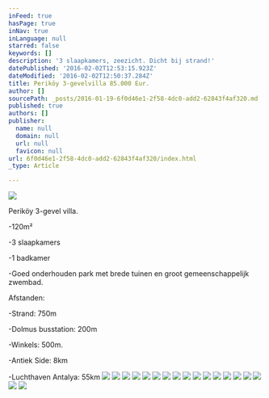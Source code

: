 ```yaml
---
inFeed: true
hasPage: true
inNav: true
inLanguage: null
starred: false
keywords: []
description: '3 slaapkamers, zeezicht. Dicht bij strand!'
datePublished: '2016-02-02T12:53:15.923Z'
dateModified: '2016-02-02T12:50:37.284Z'
title: Periköy 3-gevelvilla 85.000 Eur.
author: []
sourcePath: _posts/2016-01-19-6f0d46e1-2f58-4dc0-add2-62843f4af320.md
published: true
authors: []
publisher:
  name: null
  domain: null
  url: null
  favicon: null
url: 6f0d46e1-2f58-4dc0-add2-62843f4af320/index.html
_type: Article

---
```

![](https://s3-us-west-2.amazonaws.com/the-grid-img/p/8c2c239243783c2e330d91374f528edf356c4c7e.jpg)

Periköy  3-gevel villa.

-120m²

-3 slaapkamers

-1 badkamer

-Goed onderhouden park met brede tuinen en groot gemeenschappelijk zwembad.

Afstanden:

-Strand: 750m

-Dolmus busstation: 200m

-Winkels: 500m.

-Antiek Side: 8km

-Luchthaven Antalya: 55km
![](https://s3-us-west-2.amazonaws.com/the-grid-img/p/8a3e264bb3adea8b13e8b281506d2cc6ee070b68.jpg)
![](https://s3-us-west-2.amazonaws.com/the-grid-img/p/2e2ab19e2a6d0ced9533002964bbf69472bf40fc.jpg)
![](https://s3-us-west-2.amazonaws.com/the-grid-img/p/cf4562e84be8fb7e80dd96b2b10edf6688aec4ea.jpg)
![](https://s3-us-west-2.amazonaws.com/the-grid-img/p/2199e55b5d176fad1466c4baa7d364b5bdbe7d6a.jpg)
![](https://s3-us-west-2.amazonaws.com/the-grid-img/p/bcd321dce1fc199f3b648d29c43ecc21e873f2ec.jpg)
![](https://s3-us-west-2.amazonaws.com/the-grid-img/p/3a4a801c0997a27867a3595abd6d65ed31f2f279.jpg)
![](https://s3-us-west-2.amazonaws.com/the-grid-img/p/8c309ef6afe08cf75cd14798664c83993e57f5e1.jpg)
![](https://s3-us-west-2.amazonaws.com/the-grid-img/p/6c7b2ae9192393463966fa72378ad2cd1af2228a.jpg)
![](https://s3-us-west-2.amazonaws.com/the-grid-img/p/cb072d36344746d51c7c659d333e2435d7408ff5.jpg)
![](https://s3-us-west-2.amazonaws.com/the-grid-img/p/a78a679f7d4194bdcd854b87ce7665e27ef00af2.jpg)
![](https://s3-us-west-2.amazonaws.com/the-grid-img/p/3b2bf35a3037dda8e666eb3f1f8ebf42a4d04747.jpg)
![](https://s3-us-west-2.amazonaws.com/the-grid-img/p/4734d552e666f5a66d7b9f760ba075bbbb66cdc5.jpg)
![](https://s3-us-west-2.amazonaws.com/the-grid-img/p/0b7f261efadd940e4135eda7a3724ad3c1624a06.jpg)
![](https://s3-us-west-2.amazonaws.com/the-grid-img/p/e3d9a79635c19274df773da2e31e7fb6f7bba842.jpg)
![](https://s3-us-west-2.amazonaws.com/the-grid-img/p/acacaf67d97a2345fe51e8bc651e84d26658edee.jpg)
![](https://s3-us-west-2.amazonaws.com/the-grid-img/p/32b0188d30ec2cf1d257749d25ad73441d5832b3.jpg)
![](https://s3-us-west-2.amazonaws.com/the-grid-img/p/3a358603dc1683d7c232561b1b70d9040d1f5a18.jpg)
![](https://s3-us-west-2.amazonaws.com/the-grid-img/p/c283734cd5d6263b28d0cdb8e44851e43d2b5238.jpg)